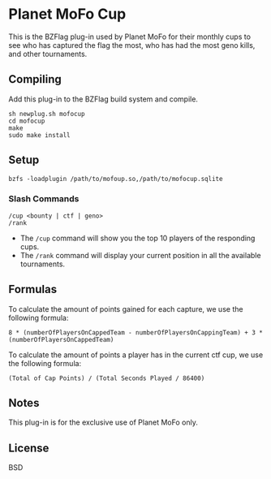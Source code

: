 # Planet MoFo Cup

This is the BZFlag plug-in used by Planet MoFo for their monthly cups to see who has captured the flag the most, who has had the most geno kills, and other tournaments.

## Compiling
Add this plug-in to the BZFlag build system and compile.
```
sh newplug.sh mofocup
cd mofocup
make
sudo make install
```

## Setup

```
bzfs -loadplugin /path/to/mofoup.so,/path/to/mofocup.sqlite
```

### Slash Commands

```
/cup <bounty | ctf | geno>
/rank
```
* The `/cup` command will show you the top 10 players of the responding cups.
* The `/rank` command will display your current position in all the available tournaments.

## Formulas
To calculate the amount of points gained for each capture, we use the following formula:
```
8 * (numberOfPlayersOnCappedTeam - numberOfPlayersOnCappingTeam) + 3 * (numberOfPlayersOnCappedTeam)
```

To calculate the amount of points a player has in the current ctf cup, we use the following formula:
```
(Total of Cap Points) / (Total Seconds Played / 86400)
```

## Notes

This plug-in is for the exclusive use of Planet MoFo only.

## License

BSD
